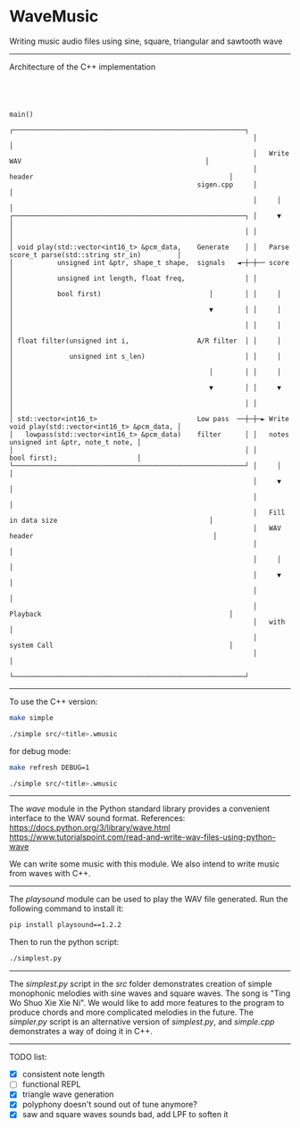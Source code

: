 # WaveMusic
Writing music audio files using sine, square, triangular and sawtooth wave

----

Architecture of the C++ implementation
```



                                                                  main()
                                                             ┌──────────────────────────────────────────────────────────┐
                                                             │                                                          │
                                                             │   Write WAV                                              │
                                                             │   header                                                 │
                                               sigen.cpp     │                                                          │
                                                             │     │                                                    │
┌──────────────────────────────────────────────────────────┐ │     ▼                                                    │
│                                                          │ │                                                          │
│ void play(std::vector<int16_t> &pcm_data,    Generate    │ │   Parse        score_t parse(std::string str_in)         │
│           unsigned int &ptr, shape_t shape,  signals   ◄─┼─┼── score                                                  │
│           unsigned int length, float freq,               │ │                                                          │
│           bool first)                           │        │ │     │                                                    │
│                                                 ▼        │ │     │                                                    │
│                                                          │ │     │                                                    │
│ float filter(unsigned int i,                 A/R filter  │ │     │                                                    │
│              unsigned int s_len)                         │ │     │                                                    │
│                                                 │        │ │     │                                                    │
│                                                 ▼        │ │     ▼                                                    │
│                                                          │ │                                                          │
│ std::vector<int16_t>                         Low pass  ──┼─┼─► Write        void play(std::vector<int16_t> &pcm_data, │
│   lowpass(std::vector<int16_t> &pcm_data)    filter      │ │   notes                  unsigned int &ptr, note_t note, │
│                                                          │ │                          bool first);                    │
└──────────────────────────────────────────────────────────┘ │     │                                                    │
                                                             │     ▼                                                    │
                                                             │                                                          │
                                                             │   Fill in data size                                      │
                                                             │   WAV header                                             │
                                                             │                                                          │
                                                             │     │                                                    │
                                                             │     ▼                                                    │
                                                             │                                                          │
                                                             │   Playback                                               │
                                                             │   with                                                   │
                                                             │   system Call                                            │
                                                             │                                                          │
                                                             └──────────────────────────────────────────────────────────┘
```

----
To use the C++ version:
```bash
make simple
```
```bash
./simple src/<title>.wmusic
```

for debug mode:
```bash
make refresh DEBUG=1
```
```bash
./simple src/<title>.wmusic
```

----
The *wave* module in the Python standard library provides a convenient interface to the WAV sound format.
References:
<https://docs.python.org/3/library/wave.html>
<https://www.tutorialspoint.com/read-and-write-wav-files-using-python-wave>

We can write some music with this module. We also intend to write music from waves with C++.

----
The *playsound* module can be used to play the WAV file generated. Run the following command to install it:
```bash
pip install playsound==1.2.2
```

Then to run the python script:
```bash
./simplest.py
```

----
The *simplest.py* script in the *src* folder demonstrates creation of simple monophonic melodies with sine waves and square waves.
The song is "Ting Wo Shuo Xie Xie Ni".
We would like to add more features to the program to produce chords and more complicated melodies in the future.
The *simpler.py* script is an alternative version of *simplest.py*, and *simple.cpp* demonstrates a way of doing it in C++.

----

TODO list:

 - [x] consistent note length
 - [ ] functional REPL
 - [x] triangle wave generation
 - [x] polyphony doesn't sound out of tune anymore?
 - [x] saw and square waves sounds bad, add LPF to soften it
